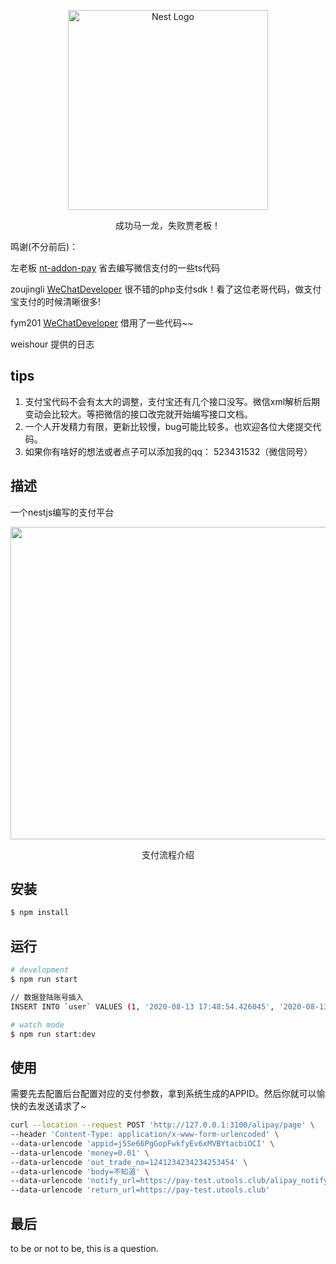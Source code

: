 <p align="center">
  <a href="http://nestjs.com/" target="blank"><img src="https://nestjs.com/img/logo_text.svg" width="320" alt="Nest Logo" /></a>
</p>
  
  <p align="center">成功马一龙，失败贾老板！</p>
  <p align="left">
    鸣谢(不分前后)：
  </p>
  <p>左老板 <a href="https://github.com/notadd/nt-addon-pay" target="blank">nt-addon-pay</a> 省去编写微信支付的一些ts代码</p>
  <p>zoujingli <a href="https://github.com/zoujingli/WeChatDeveloper" target="blank">WeChatDeveloper</a> 很不错的php支付sdk！看了这位老哥代码，做支付宝支付的时候清晰很多!</p>
  <p>fym201 <a href="https://github.com/fym201/alipay-node-sdk" target="blank">WeChatDeveloper</a> 借用了一些代码~~</p>
  <p>weishour 提供的日志</p>

## tips 

1. 支付宝代码不会有太大的调整，支付宝还有几个接口没写。微信xml解析后期变动会比较大。等把微信的接口改完就开始编写接口文档。
2. 一个人开发精力有限，更新比较慢，bug可能比较多。也欢迎各位大佬提交代码。
3. 如果你有啥好的想法或者点子可以添加我的qq： 523431532（微信同号）


## 描述

一个nestjs编写的支付平台

<div align="center">
  <img src="https://github.com/martin-yin/galaxy_pay/blob/master/project_process.jpg" width="700" height="500">
</div> 

<p align="center">支付流程介绍</p>

## 安装

```bash
$ npm install
```

## 运行

```bash
# development
$ npm run start

// 数据登陆账号插入
INSERT INTO `user` VALUES (1, '2020-08-13 17:48:54.426045', '2020-08-13 17:48:54.426045', 'admin', 'e10adc3949ba59abbe56e057f20f883e', '523431532@qq.com');

# watch mode
$ npm run start:dev

```

## 使用

需要先去配置后台配置对应的支付参数，拿到系统生成的APPID。然后你就可以愉快的去发送请求了~

```bash
curl --location --request POST 'http://127.0.0.1:3100/alipay/page' \
--header 'Content-Type: application/x-www-form-urlencoded' \
--data-urlencode 'appid=j5Se66PgGopFwkfyEv6xMVBYtacbiOCI' \
--data-urlencode 'money=0.01' \
--data-urlencode 'out_trade_no=1241234234234253454' \
--data-urlencode 'body=不知道' \
--data-urlencode 'notify_url=https://pay-test.utools.club/alipay_notify_url' \
--data-urlencode 'return_url=https://pay-test.utools.club'
```


## 最后

to be or not to be, this is a question.




